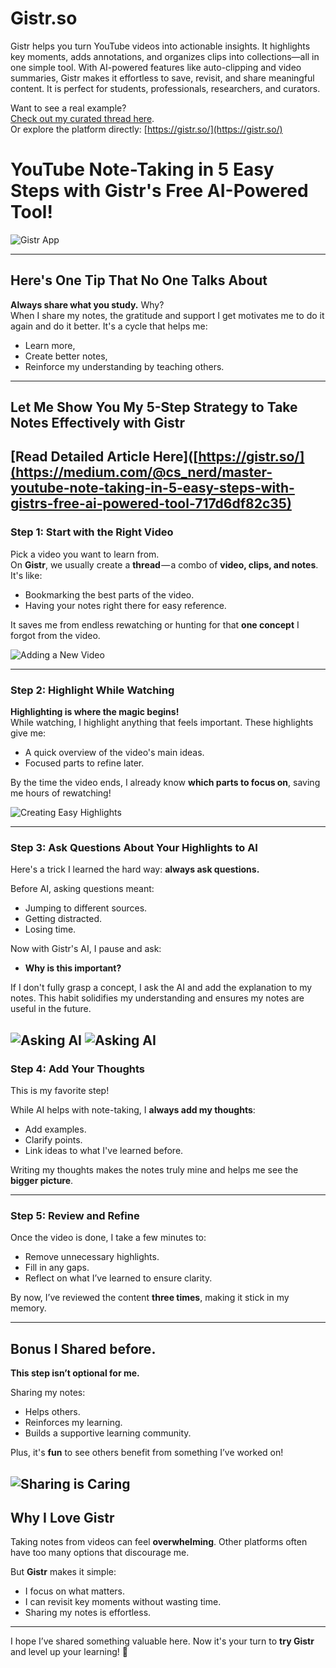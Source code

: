 # Gistr.so
Gistr helps you turn YouTube videos into actionable insights. It highlights key moments, adds annotations, and organizes clips into collections—all in one simple tool. With AI-powered features like auto-clipping and video summaries, Gistr makes it effortless to save, revisit, and share meaningful content. It is perfect for students, professionals, researchers, and curators.

Want to see a real example?  
[Check out my curated thread here](https://gistr.so/thread/attention-is-all-you-need-transformer-model-explan).  
Or explore the platform directly: [https://gistr.so/](https://gistr.so/)

# YouTube Note-Taking in 5 Easy Steps with Gistr's Free AI-Powered Tool!

![Gistr App](src/gistr_app_image.png)

---

## Here's One Tip That No One Talks About

**Always share what you study.** Why?  
When I share my notes, the gratitude and support I get motivates me to do it again and do it better. It's a cycle that helps me:  
- Learn more,  
- Create better notes,  
- Reinforce my understanding by teaching others.  

---

## Let Me Show You My 5-Step Strategy to Take Notes Effectively with Gistr  

[Read Detailed Article Here]([https://gistr.so/](https://medium.com/@cs_nerd/master-youtube-note-taking-in-5-easy-steps-with-gistrs-free-ai-powered-tool-717d6df82c35)
---

### Step 1: Start with the Right Video  

Pick a video you want to learn from.  
On **Gistr**, we usually create a **thread** — a combo of **video, clips, and notes**. It's like:  
- Bookmarking the best parts of the video.  
- Having your notes right there for easy reference.  

It saves me from endless rewatching or hunting for that **one concept** I forgot from the video.

![Adding a New Video](src/adding_video.png)

---

### Step 2: Highlight While Watching  

**Highlighting is where the magic begins!**  
While watching, I highlight anything that feels important. These highlights give me:  
- A quick overview of the video's main ideas.  
- Focused parts to refine later.  

By the time the video ends, I already know **which parts to focus on**, saving me hours of rewatching!

![Creating Easy Highlights](src/highlights.png)

---

### Step 3: Ask Questions About Your Highlights to AI  

Here's a trick I learned the hard way: **always ask questions.**  

Before AI, asking questions meant:  
- Jumping to different sources.  
- Getting distracted.  
- Losing time.  

Now with Gistr's AI, I pause and ask:  
- **Why is this important?**  

If I don't fully grasp a concept, I ask the AI and add the explanation to my notes. This habit solidifies my understanding and ensures my notes are useful in the future.

![Asking AI](src/askai.png)
![Asking AI](src/askai2.png)
---

### Step 4: Add Your Thoughts  

This is my favorite step!  

While AI helps with note-taking, I **always add my thoughts**:  
- Add examples.  
- Clarify points.  
- Link ideas to what I've learned before.  

Writing my thoughts makes the notes truly mine and helps me see the **bigger picture**.

---

### Step 5: Review and Refine  

Once the video is done, I take a few minutes to:  
- Remove unnecessary highlights.  
- Fill in any gaps.  
- Reflect on what I’ve learned to ensure clarity.  

By now, I’ve reviewed the content **three times**, making it stick in my memory.

---

## Bonus I Shared before.

**This step isn’t optional for me.**  

Sharing my notes:  
- Helps others.  
- Reinforces my learning.  
- Builds a supportive learning community.  

Plus, it's **fun** to see others benefit from something I’ve worked on!

![Sharing is Caring](src/share.png)
---

## Why I Love Gistr  

Taking notes from videos can feel **overwhelming**. Other platforms often have too many options that discourage me.  

But **Gistr** makes it simple:  
- I focus on what matters.  
- I can revisit key moments without wasting time.  
- Sharing my notes is effortless.

---

I hope I’ve shared something valuable here. Now it's your turn to **try Gistr** and level up your learning! 🚀  


